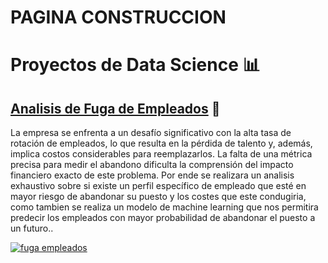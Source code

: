 # PAGINA CONSTRUCCION

# Proyectos de Data Science :bar_chart:

## [Analisis de Fuga de Empleados](https://github.com/jungarcode/datascience_pract/blob/main/abandono_empleado.ipynb) :runner:

  La empresa se enfrenta a un desafío significativo con la alta tasa de rotación de empleados, lo que resulta en la pérdida de talento y, además, implica costos considerables para reemplazarlos. La falta de una métrica precisa para medir el abandono dificulta la comprensión del impacto financiero exacto de este problema. Por ende se realizara un analisis exhaustivo sobre si existe un perfil específico de empleado que esté en mayor riesgo de abandonar su puesto y los costes que este condugiria, como tambien se realiza un modelo de machine learning que nos permitira predecir los empleados con mayor probabilidad de abandonar el puesto a un futuro..

[![fuga empleados](https://github.com/jungarcode/datascience_pract/blob/main/img/Dashborard.png)](https://github.com/jungarcode/datascience_pract/blob/main/abandono_empleado.ipynb)



